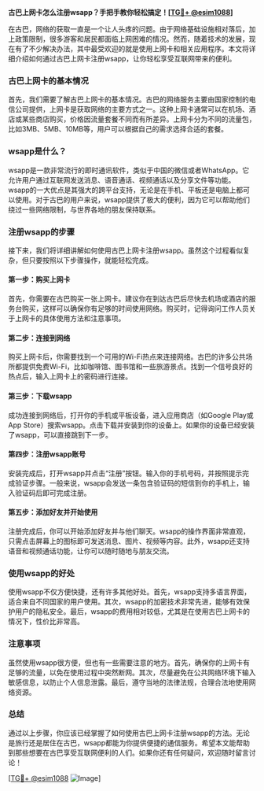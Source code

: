 **古巴上网卡怎么注册wsapp？手把手教你轻松搞定！[[TG💪+ @esim1088](https://t.me/s/esim1088)]**

在古巴，网络的获取一直是一个让人头疼的问题。由于网络基础设施相对落后，加上政策限制，很多游客和居民都面临上网困难的情况。然而，随着技术的发展，现在有了不少解决办法，其中最受欢迎的就是使用上网卡和相关应用程序。本文将详细介绍如何通过古巴上网卡注册wsapp，让你轻松享受互联网带来的便利。

### 古巴上网卡的基本情况

首先，我们需要了解古巴上网卡的基本情况。古巴的网络服务主要由国家控制的电信公司提供，上网卡是获取网络的主要方式之一。这种上网卡通常可以在机场、酒店或某些商店购买，价格因流量套餐不同而有所差异。上网卡分为不同的流量包，比如3MB、5MB、10MB等，用户可以根据自己的需求选择合适的套餐。

### wsapp是什么？

wsapp是一款非常流行的即时通讯软件，类似于中国的微信或者WhatsApp。它允许用户通过互联网发送消息、语音通话、视频通话以及分享文件等功能。wsapp的一大优点是其强大的跨平台支持，无论是在手机、平板还是电脑上都可以使用。对于古巴的用户来说，wsapp提供了极大的便利，因为它可以帮助他们绕过一些网络限制，与世界各地的朋友保持联系。

### 注册wsapp的步骤

接下来，我们将详细讲解如何使用古巴上网卡注册wsapp。虽然这个过程看似复杂，但只要按照以下步骤操作，就能轻松完成。

#### 第一步：购买上网卡

首先，你需要在古巴购买一张上网卡。建议你在到达古巴后尽快去机场或酒店的服务台购买，这样可以确保你有足够的时间使用网络。购买时，记得询问工作人员关于上网卡的具体使用方法和注意事项。

#### 第二步：连接到网络

购买上网卡后，你需要找到一个可用的Wi-Fi热点来连接网络。古巴的许多公共场所都提供免费Wi-Fi，比如咖啡馆、图书馆和一些旅游景点。找到一个信号良好的热点后，输入上网卡上的密码进行连接。

#### 第三步：下载wsapp

成功连接到网络后，打开你的手机或平板设备，进入应用商店（如Google Play或App Store）搜索wsapp。点击下载并安装到你的设备上。如果你的设备已经安装了wsapp，可以直接跳到下一步。

#### 第四步：注册wsapp账号

安装完成后，打开wsapp并点击“注册”按钮。输入你的手机号码，并按照提示完成验证步骤。一般来说，wsapp会发送一条包含验证码的短信到你的手机上，输入验证码后即可完成注册。

#### 第五步：添加好友并开始使用

注册完成后，你可以开始添加好友并与他们聊天。wsapp的操作界面非常直观，只需点击屏幕上的图标即可发送消息、图片、视频等内容。此外，wsapp还支持语音和视频通话功能，让你可以随时随地与朋友交流。

### 使用wsapp的好处

使用wsapp不仅方便快捷，还有许多其他好处。首先，wsapp支持多语言界面，适合来自不同国家的用户使用。其次，wsapp的加密技术非常先进，能够有效保护用户的隐私安全。最后，wsapp的费用相对较低，尤其是在使用古巴上网卡的情况下，性价比非常高。

### 注意事项

虽然使用wsapp很方便，但也有一些需要注意的地方。首先，确保你的上网卡有足够的流量，以免在使用过程中突然断网。其次，尽量避免在公共网络环境下输入敏感信息，以防止个人信息泄露。最后，遵守当地的法律法规，合理合法地使用网络资源。

### 总结

通过以上步骤，你应该已经掌握了如何使用古巴上网卡注册wsapp的方法。无论是旅行还是居住在古巴，wsapp都能为你提供便捷的通信服务。希望本文能帮助到那些想要在古巴享受互联网便利的人们。如果你还有任何疑问，欢迎随时留言讨论！

[[TG💪+ @esim1088](https://t.me/s/esim1088) ![Image](https://i.postimg.cc/4NQfJmqS/Snipaste-2025-05-13-00-14-12.png)]